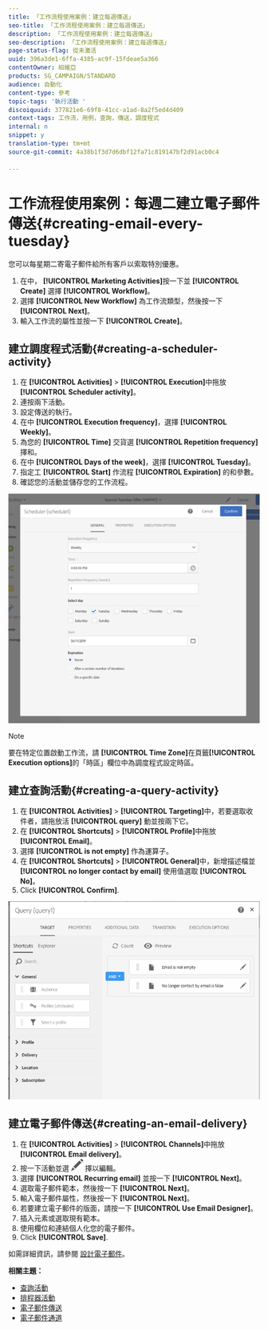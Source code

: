```yaml
---
title: 「工作流程使用案例：建立每週傳送」
seo-title: 「工作流程使用案例：建立每週傳送」
description: 「工作流程使用案例：建立每週傳送」
seo-description: 「工作流程使用案例：建立每週傳送」
page-status-flag: 從未激活
uuid: 396a3de1-6ffa-4385-ac9f-15fdeae5a366
contentOwner: 紹維亞
products: SG_CAMPAIGN/STANDARD
audience: 自動化
content-type: 參考
topic-tags: '執行活動 '
discoiquuid: 377821e6-69f8-41cc-a1ad-8a2f5ed4d409
context-tags: 工作流，用例，查詢，傳送，調度程式
internal: n
snippet: y
translation-type: tm+mt
source-git-commit: 4a38b1f3d7d6dbf12fa71c819147bf2d91acb0c4

---
```



# 工作流程使用案例：每週二建立電子郵件傳送{#creating-email-every-tuesday}

您可以每星期二寄電子郵件給所有客戶以索取特別優惠。

1. 在中， **[!UICONTROL Marketing Activities]**&#x200B;按一下並 **[!UICONTROL Create]** 選擇 **[!UICONTROL Workflow]**。
1. 選擇 **[!UICONTROL New Workflow]** 為工作流類型，然後按一下 **[!UICONTROL Next]**。
1. 輸入工作流的屬性並按一下 **[!UICONTROL Create]**。

## 建立調度程式活動{#creating-a-scheduler-activity}

1. 在 **[!UICONTROL Activities]** &gt; **[!UICONTROL Execution]**&#x200B;中拖放 **[!UICONTROL Scheduler activity]**。
1. 連按兩下活動。
1. 設定傳送的執行。
1. 在中 **[!UICONTROL Execution frequency]**，選擇 **[!UICONTROL Weekly]**。
1. 為您的 **[!UICONTROL Time]** 交貨選 **[!UICONTROL Repetition frequency]** 擇和。
1. 在中 **[!UICONTROL Days of the week]**，選擇 **[!UICONTROL Tuesday]**。
1. 指定工 **[!UICONTROL Start]** 作流程 **[!UICONTROL Expiration]** 的和參數。
1. 確認您的活動並儲存您的工作流程。

![](assets/scheduler_properties.png)

>[!NOTE]
>
>要在特定位置啟動工作流，請 **[!UICONTROL Time Zone]**&#x200B;在頁籤&#x200B;**[!UICONTROL Execution options]**&#x200B;的「時區」欄位中為調度程式設定時區。

## 建立查詢活動{#creating-a-query-activity}

1. 在 **[!UICONTROL Activities]** &gt; **[!UICONTROL Targeting]**&#x200B;中，若要選取收件者，請拖放活 **[!UICONTROL query]** 動並按兩下它。
1. 在 **[!UICONTROL Shortcuts]** &gt; **[!UICONTROL Profile]**&#x200B;中拖放 **[!UICONTROL Email]**。
1. 選擇 **[!UICONTROL is not empty]** 作為運算子。
1. 在 **[!UICONTROL Shortcuts]** &gt; **[!UICONTROL General]**&#x200B;中，新增描述檔並 **[!UICONTROL no longer contact by email]** 使用值選取 **[!UICONTROL No]**。
1. Click **[!UICONTROL Confirm]**.

![](assets/wf-complement-query.png)

## 建立電子郵件傳送{#creating-an-email-delivery}

1. 在 **[!UICONTROL Activities]** &gt; **[!UICONTROL Channels]**&#x200B;中拖放 **[!UICONTROL Email delivery]**。
1. 按一下活動並選 ![](assets/edit_darkgrey-24px.png) 擇以編輯。
1. 選擇 **[!UICONTROL Recurring email]** 並按一下 **[!UICONTROL Next]**。
1. 選取電子郵件範本，然後按一下 **[!UICONTROL Next]**。
1. 輸入電子郵件屬性，然後按一下 **[!UICONTROL Next]**。
1. 若要建立電子郵件的版面，請按一下 **[!UICONTROL Use Email Designer]**。
1. 插入元素或選取現有範本。
1. 使用欄位和連結個人化您的電子郵件。
1. Click **[!UICONTROL Save]**.

如需詳細資訊，請參閱 [設計電子郵件](../../designing/using/designing-from-scratch.md#designing-an-email-content-from-scratch)。

**相關主題：**

* [查詢活動](../..//automating/using/query.md)
* [排程器活動](../..//automating/using/scheduler.md)
* [電子郵件傳送](../..//automating/using/email-delivery.md)
* [電子郵件通道](../..//channels/using/creating-an-email.md)
